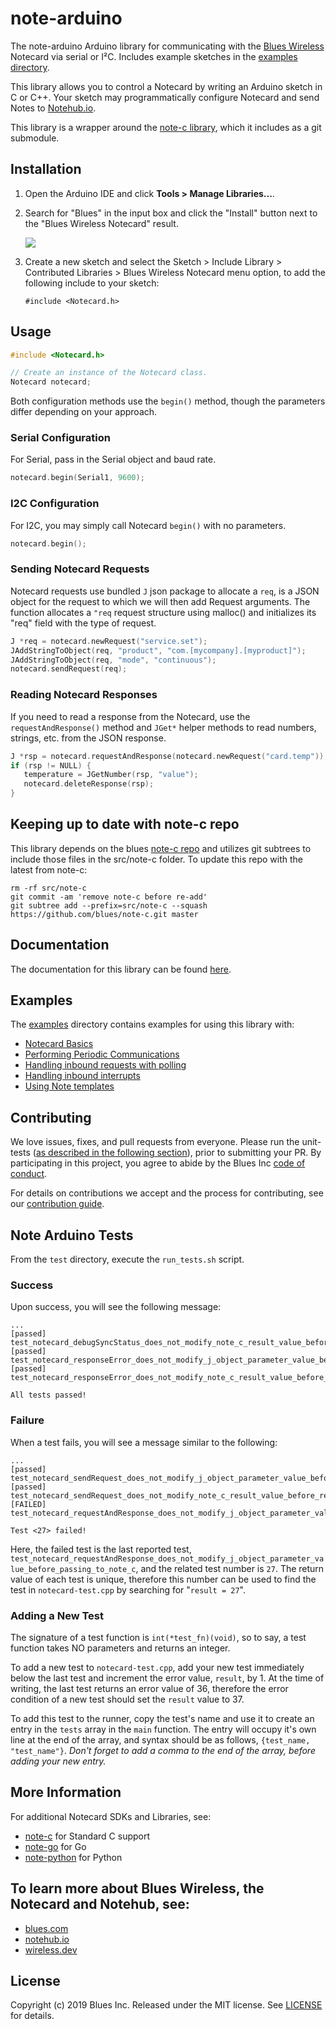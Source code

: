 # note-arduino

The note-arduino Arduino library for communicating with the
[Blues Wireless][blues] Notecard via serial or I²C. Includes example sketches in
the [examples directory](examples).

This library allows you to control a Notecard by writing an Arduino sketch in C
or C++. Your sketch may programmatically configure Notecard and send Notes to
[Notehub.io][notehub].

This library is a wrapper around the [note-c library][note-c], which it includes
as a git submodule.

## Installation

1. Open the Arduino IDE and click **Tools > Manage Libraries...**.
2. Search for "Blues" in the input box and click the "Install" button next
   to the "Blues Wireless Notecard" result.

   ![](https://wireless.dev/images/guides/first-sensor/arduino/install-library.gif)

3. Create a new sketch and select the Sketch > Include Library > Contributed
Libraries > Blues Wireless Notecard menu option, to add the following include to
your sketch:

   ```
   #include <Notecard.h>
   ```

## Usage

```cpp
#include <Notecard.h>

// Create an instance of the Notecard class.
Notecard notecard;
```

Both configuration methods use the `begin()` method, though the parameters
differ depending on your approach.

### Serial Configuration

For Serial, pass in the Serial object and baud rate.

```cpp
notecard.begin(Serial1, 9600);
```

### I2C Configuration

For I2C, you may simply call Notecard `begin()` with no parameters.

```cpp
notecard.begin();
```

### Sending Notecard Requests

Notecard requests use bundled `J` json package to allocate a `req`, is a JSON
object for the request to which we will then add Request arguments. The
function allocates a `"req` request structure using malloc() and initializes its
"req" field with the type of request.

```cpp
J *req = notecard.newRequest("service.set");
JAddStringToObject(req, "product", "com.[mycompany].[myproduct]");
JAddStringToObject(req, "mode", "continuous");
notecard.sendRequest(req);
```

### Reading Notecard Responses

If you need to read a response from the Notecard, use the `requestAndResponse()`
method and `JGet*` helper methods to read numbers, strings, etc. from the JSON
response.

```cpp
J *rsp = notecard.requestAndResponse(notecard.newRequest("card.temp"));
if (rsp != NULL) {
   temperature = JGetNumber(rsp, "value");
   notecard.deleteResponse(rsp);
}
```

## Keeping up to date with note-c repo

This library depends on the blues [note-c repo][note-c] and utilizes
git subtrees to include those files in the src/note-c folder. To
update this repo with the latest from note-c:

```none
rm -rf src/note-c
git commit -am 'remove note-c before re-add'
git subtree add --prefix=src/note-c --squash https://github.com/blues/note-c.git master
```

## Documentation

The documentation for this library can be found
[here](https://dev.blues.io/tools-and-sdks/arduino-library/).

## Examples

The [examples](examples/) directory contains examples for using this library
with:

- [Notecard Basics](examples/Example1_NotecardBasics/Example1_NotecardBasics.ino)
- [Performing Periodic Communications](examples/Example2_PeriodicCommunications/Example2_PeriodicCommunications.ino)
- [Handling inbound requests with polling](examples/Example3_InboundPolling/Example3_InboundPolling.ino)
- [Handling inbound interrupts](examples/Example4_InboundInterrupts/Example4_InboundInterrupts.ino)
- [Using Note templates](examples/Example5_UsingTemplates/Example5_UsingTemplates.ino)

## Contributing

We love issues, fixes, and pull requests from everyone. Please run the
unit-tests ([as described in the following section](#note-arduino-tests)), prior
to submitting your PR. By participating in this project, you agree to abide by
the Blues Inc [code of conduct].

For details on contributions we accept and the process for contributing, see our
[contribution guide](CONTRIBUTING.md).

## Note Arduino Tests

From the `test` directory, execute the `run_tests.sh` script.

### Success

Upon success, you will see the following message:

```none
...
[passed] test_notecard_debugSyncStatus_does_not_modify_note_c_result_value_before_returning_to_caller
[passed] test_notecard_responseError_does_not_modify_j_object_parameter_value_before_passing_to_note_c
[passed] test_notecard_responseError_does_not_modify_note_c_result_value_before_returning_to_caller

All tests passed!
```

### Failure

When a test fails, you will see a message similar to the following:

```none
...
[passed] test_notecard_sendRequest_does_not_modify_j_object_parameter_value_before_passing_to_note_c
[passed] test_notecard_sendRequest_does_not_modify_note_c_result_value_before_returning_to_caller
[FAILED] test_notecard_requestAndResponse_does_not_modify_j_object_parameter_value_before_passing_to_note_c

Test <27> failed!
```

Here, the failed test is the last reported test,
`test_notecard_requestAndResponse_does_not_modify_j_object_parameter_value_before_passing_to_note_c`,
and the related test number is `27`. The return value of each test is unique,
therefore this number can be used to find the test in `notecard-test.cpp` by
searching for "`result = 27`".

### Adding a New Test

The signature of a test function is `int(*test_fn)(void)`, so to say, a test
function takes NO parameters and returns an integer.

To add a new test to `notecard-test.cpp`, add your new test immediately below
the last test and increment the error value, `result`, by 1. At the time of
writing, the last test returns an error value of 36, therefore the error
condition of a new test should set the `result` value to 37.

To add this test to the runner, copy the test's name and use it to create an
entry in the `tests` array in the `main` function. The entry will occupy it's
own line at the end of the array, and syntax should be as follows,
`{test_name, "test_name"}`. _Don't forget to add a comma to the end of the
array, before adding your new entry._

## More Information

For additional Notecard SDKs and Libraries, see:

* [note-c][note-c] for Standard C support
* [note-go][note-go] for Go
* [note-python][note-python] for Python

## To learn more about Blues Wireless, the Notecard and Notehub, see:

* [blues.com](https://blues.io)
* [notehub.io][Notehub]
* [wireless.dev](https://wireless.dev)

## License

Copyright (c) 2019 Blues Inc. Released under the MIT license. See
[LICENSE](LICENSE) for details.

[blues]: https://blues.com
[notehub]: https://notehub.io
[note-c]: https://github.com/blues/note-c
[note-go]: https://github.com/blues/note-go
[note-python]: https://github.com/blues/note-python
[archive]: https://github.com/blues/note-arduino/archive/master.zip
[code of conduct]: https://blues.github.io/opensource/code-of-conduct
[Notehub]: https://notehub.io
